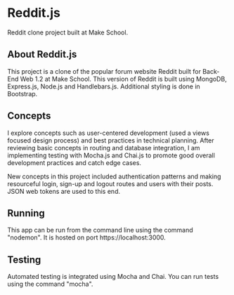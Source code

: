 # Reddit.js

Reddit clone project built at Make School.

## About Reddit.js

This project is a clone of the popular forum website Reddit built for Back-End Web 1.2 at Make School. This version of Reddit is built using MongoDB, Express.js, Node.js and Handlebars.js. Additional styling is done in Bootstrap.

## Concepts

I explore concepts such as user-centered development (used a views focused design process) and best practices in technical planning. After reviewing basic concepts in routing and database integration, I am implementing testing with Mocha.js and Chai.js to promote good overall development practices and catch edge cases.

New concepts in this project included authentication patterns and making resourceful login, sign-up and logout routes and users with their posts. JSON web tokens are used to this end.

## Running

This app can be run from the command line using the command "nodemon". It is hosted on port https://localhost:3000.

## Testing

Automated testing is integrated using Mocha and Chai. You can run tests using the command "mocha". 
